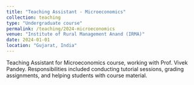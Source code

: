 ```yaml
---
title: "Teaching Assistant - Microeconomics"
collection: teaching
type: "Undergraduate course"
permalink: /teaching/2024-microeconomics
venue: "Institute of Rural Management Anand (IRMA)"
date: 2024-01-01
location: "Gujarat, India"
---
```


Teaching Assistant for Microeconomics course, working with Prof. Vivek Pandey. Responsibilities included conducting tutorial sessions, grading assignments, and helping students with course material.